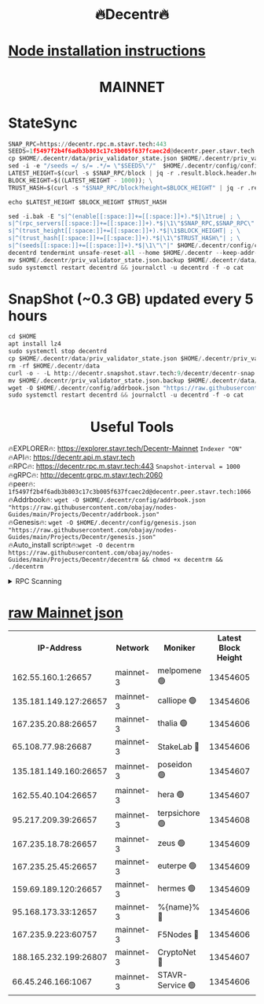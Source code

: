 <h1 align="center"> 🔥Decentr🔥</h1>

[Node installation instructions](https://github.com/obajay/nodes-Guides/tree/main/Projects/Decentr)
=
<h1 align="center"> MAINNET</h1>

# StateSync
```python
SNAP_RPC=https://decentr.rpc.m.stavr.tech:443
SEEDS=1f5497f2b4f6adb3b803c17c3b005f637fcaec2d@decentr.peer.stavr.tech:1066
cp $HOME/.decentr/data/priv_validator_state.json $HOME/.decentr/priv_validator_state.json.backup
sed -i -e "/seeds =/ s/= .*/= \"$SEEDS\"/"  $HOME/.decentr/config/config.toml
LATEST_HEIGHT=$(curl -s $SNAP_RPC/block | jq -r .result.block.header.height); \
BLOCK_HEIGHT=$((LATEST_HEIGHT - 1000)); \
TRUST_HASH=$(curl -s "$SNAP_RPC/block?height=$BLOCK_HEIGHT" | jq -r .result.block_id.hash)

echo $LATEST_HEIGHT $BLOCK_HEIGHT $TRUST_HASH

sed -i.bak -E "s|^(enable[[:space:]]+=[[:space:]]+).*$|\1true| ; \
s|^(rpc_servers[[:space:]]+=[[:space:]]+).*$|\1\"$SNAP_RPC,$SNAP_RPC\"| ; \
s|^(trust_height[[:space:]]+=[[:space:]]+).*$|\1$BLOCK_HEIGHT| ; \
s|^(trust_hash[[:space:]]+=[[:space:]]+).*$|\1\"$TRUST_HASH\"| ; \
s|^(seeds[[:space:]]+=[[:space:]]+).*$|\1\"\"|" $HOME/.decentr/config/config.toml
decentrd tendermint unsafe-reset-all --home $HOME/.decentr --keep-addr-book
mv $HOME/.decentr/priv_validator_state.json.backup $HOME/.decentr/data/priv_validator_state.json
sudo systemctl restart decentrd && journalctl -u decentrd -f -o cat
```
# SnapShot (~0.3 GB) updated every 5 hours
```python
cd $HOME
apt install lz4
sudo systemctl stop decentrd
cp $HOME/.decentr/data/priv_validator_state.json $HOME/.decentr/priv_validator_state.json.backup
rm -rf $HOME/.decentr/data
curl -o - -L http://decentr.snapshot.stavr.tech:9/decentr/decentr-snap.tar.lz4 | lz4 -c -d - | tar -x -C $HOME/.decentr --strip-components 2
mv $HOME/.decentr/priv_validator_state.json.backup $HOME/.decentr/data/priv_validator_state.json
wget -O $HOME/.decentr/config/addrbook.json "https://raw.githubusercontent.com/obajay/nodes-Guides/main/Projects/Decentr/addrbook.json"
sudo systemctl restart decentrd && journalctl -u decentrd -f -o cat
```

 <h1 align="center"> Useful Tools</h1>

🔥EXPLORER🔥:     https://explorer.stavr.tech/Decentr-Mainnet        `Indexer "ON"` \
🔥API🔥:          https://decentr.api.m.stavr.tech \
🔥RPC🔥:          https://decentr.rpc.m.stavr.tech:443              `Snapshot-interval = 1000` \
🔥gRPC🔥:         http://decentr.grpc.m.stavr.tech:2060 \
🔥peer🔥:         `1f5497f2b4f6adb3b803c17c3b005f637fcaec2d@decentr.peer.stavr.tech:1066` \
🔥Addrbook🔥:  `wget -O $HOME/.decentr/config/addrbook.json "https://raw.githubusercontent.com/obajay/nodes-Guides/main/Projects/Decentr/addrbook.json"` \
🔥Genesis🔥:  `wget -O $HOME/.decentr/config/genesis.json "https://raw.githubusercontent.com/obajay/nodes-Guides/main/Projects/Decentr/genesis.json"` \
🔥Auto_install script🔥:`wget -O decentrm https://raw.githubusercontent.com/obajay/nodes-Guides/main/Projects/Decentr/decentrm && chmod +x decentrm && ./decentrm`

<details>
<summary>RPC Scanning</summary>

<h2 align="center"> We scan nodes in real time every 4 hours. And we provide the final result of RPC endpoints.
We cannot influence the operation of these nodes in any way. </h2>


```python
If Voting Power is higher than 0 --> then the Node is a validator of the network and may be subject to attack and be a potential threat to the chain.
```
```python
We marked such validators with a red symbol
```

</details>

[raw Mainnet json](https://rpc-check.decentrm.stavr.tech/decentrm/rpc-decentrm-result.json)
=



<table><tr><th>IP-Address</th><th>Network</th><th>Moniker</th><th>Latest Block Height</th><th>Earliest Block Height</th><th>Catching Up</th><th>Tx Index</th><th>Voting Power</th><th>Scan Time</th></tr><tr><td>162.55.160.1:26657</td><td>mainnet-3</td><td>melpomene 🟢</td><td>13454605</td><td>1688950</td><td>False</td><td>on</td><td>0</td><td>2024-03-23T15:51:21.644750725UTC</td></tr><tr><td>135.181.149.127:26657</td><td>mainnet-3</td><td>calliope 🟢</td><td>13454606</td><td>1688950</td><td>False</td><td>on</td><td>0</td><td>2024-03-23T15:51:26.031606791UTC</td></tr><tr><td>167.235.20.88:26657</td><td>mainnet-3</td><td>thalia 🟢</td><td>13454606</td><td>1688950</td><td>False</td><td>on</td><td>0</td><td>2024-03-23T15:51:29.330741634UTC</td></tr><tr><td>65.108.77.98:26687</td><td>mainnet-3</td><td>StakeLab 🔴</td><td>13454606</td><td>1688950</td><td>False</td><td>on</td><td>5449508</td><td>2024-03-23T15:51:29.632331041UTC</td></tr><tr><td>135.181.149.160:26657</td><td>mainnet-3</td><td>poseidon 🟢</td><td>13454607</td><td>1688950</td><td>False</td><td>on</td><td>0</td><td>2024-03-23T15:51:34.013284538UTC</td></tr><tr><td>162.55.40.104:26657</td><td>mainnet-3</td><td>hera 🟢</td><td>13454607</td><td>1688950</td><td>False</td><td>on</td><td>0</td><td>2024-03-23T15:51:34.485770768UTC</td></tr><tr><td>95.217.209.39:26657</td><td>mainnet-3</td><td>terpsichore 🟢</td><td>13454608</td><td>1688950</td><td>False</td><td>on</td><td>0</td><td>2024-03-23T15:51:38.873569610UTC</td></tr><tr><td>167.235.18.78:26657</td><td>mainnet-3</td><td>zeus 🟢</td><td>13454609</td><td>1688950</td><td>False</td><td>on</td><td>0</td><td>2024-03-23T15:51:43.182288861UTC</td></tr><tr><td>167.235.25.45:26657</td><td>mainnet-3</td><td>euterpe 🟢</td><td>13454609</td><td>1688950</td><td>False</td><td>on</td><td>0</td><td>2024-03-23T15:51:45.457381529UTC</td></tr><tr><td>159.69.189.120:26657</td><td>mainnet-3</td><td>hermes 🟢</td><td>13454609</td><td>1688950</td><td>False</td><td>on</td><td>0</td><td>2024-03-23T15:51:47.710541705UTC</td></tr><tr><td>95.168.173.33:12657</td><td>mainnet-3</td><td>%{name}% 🔴</td><td>13454606</td><td>8964001</td><td>False</td><td>on</td><td>4280800</td><td>2024-03-23T15:51:26.845174182UTC</td></tr><tr><td>167.235.9.223:60757</td><td>mainnet-3</td><td>F5Nodes 🔴</td><td>13454606</td><td>12380001</td><td>False</td><td>off</td><td>562</td><td>2024-03-23T15:51:27.082590439UTC</td></tr><tr><td>188.165.232.199:26807</td><td>mainnet-3</td><td>CryptoNet 🔴</td><td>13454607</td><td>13242001</td><td>False</td><td>off</td><td>916429</td><td>2024-03-23T15:51:34.276068962UTC</td></tr><tr><td>66.45.246.166:1067</td><td>mainnet-3</td><td>STAVR-Service 🟢</td><td>13454606</td><td>13452001</td><td>False</td><td>on</td><td>0</td><td>2024-03-23T15:51:26.582323871UTC</td></tr></table>
